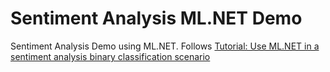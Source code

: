 # Sentiment Analysis ML.NET Demo

Sentiment Analysis Demo using ML.NET. Follows [Tutorial: Use ML.NET in a sentiment analysis binary classification scenario](https://docs.microsoft.com/en-us/dotnet/machine-learning/tutorials/sentiment-analysis)